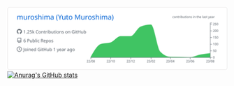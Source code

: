 [![](https://raw.githubusercontent.com/muroshima/muroshima/main/profile-summary-card-output/github/0-profile-details.svg)](https://github.com/vn7n24fzkq/github-profile-summary-cards)
[![Anurag's GitHub stats](https://github-readme-stats.vercel.app/api?username=muroshima)](https://github.com/anuraghazra/github-readme-stats)
